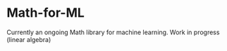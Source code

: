 # Math-for-ML
Currently an ongoing Math library for machine learning. Work in progress (linear algebra)
